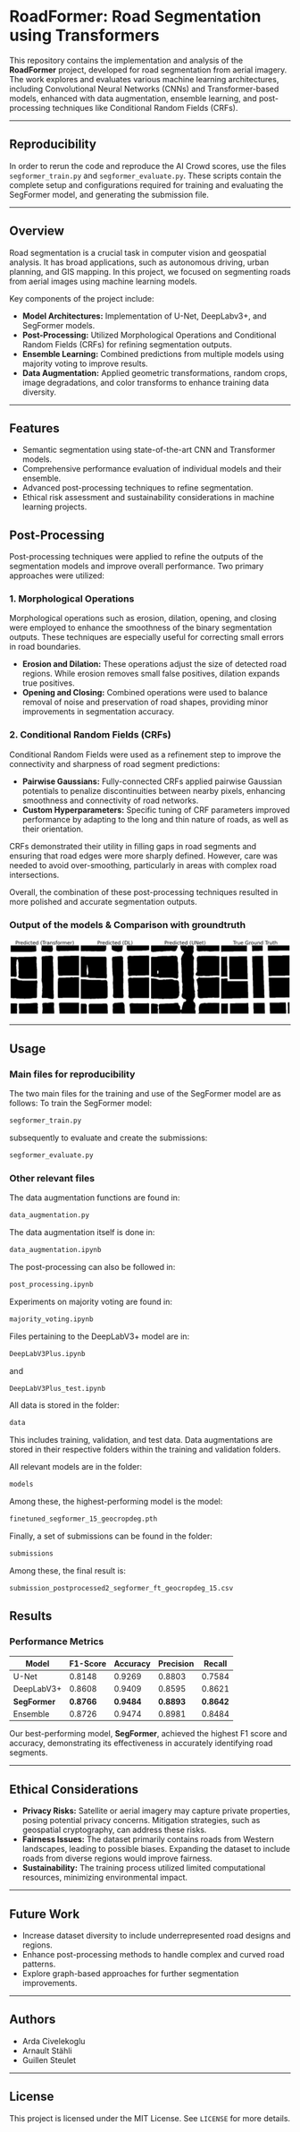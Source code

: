 # RoadFormer: Road Segmentation using Transformers

This repository contains the implementation and analysis of the **RoadFormer** project, developed for road segmentation from aerial imagery. The work explores and evaluates various machine learning architectures, including Convolutional Neural Networks (CNNs) and Transformer-based models, enhanced with data augmentation, ensemble learning, and post-processing techniques like Conditional Random Fields (CRFs).

---

## Reproducibility

In order to rerun the code and reproduce the AI Crowd scores, use the files `segformer_train.py` and `segformer_evaluate.py`. These scripts contain the complete setup and configurations required for training and evaluating the SegFormer model, and generating the submission file.

---

## Overview

Road segmentation is a crucial task in computer vision and geospatial analysis. It has broad applications, such as autonomous driving, urban planning, and GIS mapping. In this project, we focused on segmenting roads from aerial images using machine learning models.

Key components of the project include:
- **Model Architectures:** Implementation of U-Net, DeepLabv3+, and SegFormer models.
- **Post-Processing:** Utilized Morphological Operations and Conditional Random Fields (CRFs) for refining segmentation outputs.
- **Ensemble Learning:** Combined predictions from multiple models using majority voting to improve results.
- **Data Augmentation:** Applied geometric transformations, random crops, image degradations, and color transforms to enhance training data diversity.

---

## Features

- Semantic segmentation using state-of-the-art CNN and Transformer models.
- Comprehensive performance evaluation of individual models and their ensemble.
- Advanced post-processing techniques to refine segmentation.
- Ethical risk assessment and sustainability considerations in machine learning projects.

## Post-Processing

Post-processing techniques were applied to refine the outputs of the segmentation models and improve overall performance. Two primary approaches were utilized:

### 1. Morphological Operations

Morphological operations such as erosion, dilation, opening, and closing were employed to enhance the smoothness of the binary segmentation outputs. These techniques are especially useful for correcting small errors in road boundaries. 

- **Erosion and Dilation:** These operations adjust the size of detected road regions. While erosion removes small false positives, dilation expands true positives.
- **Opening and Closing:** Combined operations were used to balance removal of noise and preservation of road shapes, providing minor improvements in segmentation accuracy.

### 2. Conditional Random Fields (CRFs)

Conditional Random Fields were used as a refinement step to improve the connectivity and sharpness of road segment predictions:
- **Pairwise Gaussians:** Fully-connected CRFs applied pairwise Gaussian potentials to penalize discontinuities between nearby pixels, enhancing smoothness and connectivity of road networks.
- **Custom Hyperparameters:** Specific tuning of CRF parameters improved performance by adapting to the long and thin nature of roads, as well as their orientation.

CRFs demonstrated their utility in filling gaps in road segments and ensuring that road edges were more sharply defined. However, care was needed to avoid over-smoothing, particularly in areas with complex road intersections.

Overall, the combination of these post-processing techniques resulted in more polished and accurate segmentation outputs.

### Output of the models & Comparison with groundtruth

![Models Output and Groundtruth](data/val_1_example.png "Example of Segmentations")


---

## Usage

### Main files for reproducibility

The two main files for the training and use of the SegFormer model are as follows:
To train the SegFormer model:
```bash
segformer_train.py
```
subsequently to evaluate and create the submissions:
```bash
segformer_evaluate.py
```

### Other relevant files

The data augmentation functions are found in:
```bash
data_augmentation.py
```
The data augmentation itself is done in:
```bash
data_augmentation.ipynb
```

The post-processing can also be followed in:
```bash
post_processing.ipynb
```

Experiments on majority voting are found in:
```bash
majority_voting.ipynb
```

Files pertaining to the DeepLabV3+ model are in:
```bash
DeepLabV3Plus.ipynb
```
and
```bash
DeepLabV3Plus_test.ipynb
```

All data is stored in the folder:
```bash
data
```
This includes training, validation, and test data.
Data augmentations are stored in their respective folders within the training and validation folders.

All relevant models are in the folder:
```bash
models
```
Among these, the highest-performing model is the model:
```bash
finetuned_segformer_15_geocropdeg.pth
```

Finally, a set of submissions can be found in the folder:
```bash
submissions
```
Among these, the final result is:
```bash
submission_postprocessed2_segformer_ft_geocropdeg_15.csv
```

## Results

### Performance Metrics

| Model         | F1-Score | Accuracy | Precision | Recall  |
|---------------|----------|----------|-----------|---------|
| U-Net         | 0.8148   | 0.9269   | 0.8803    | 0.7584  |
| DeepLabV3+    | 0.8608   | 0.9409   | 0.8595    | 0.8621  |
| **SegFormer** | **0.8766** | **0.9484** | **0.8893** | **0.8642** |
| Ensemble      | 0.8726   | 0.9474   | 0.8981    | 0.8484  |

Our best-performing model, **SegFormer**, achieved the highest F1 score and accuracy, demonstrating its effectiveness in accurately identifying road segments.

---

## Ethical Considerations

- **Privacy Risks:** Satellite or aerial imagery may capture private properties, posing potential privacy concerns. Mitigation strategies, such as geospatial cryptography, can address these risks.
- **Fairness Issues:** The dataset primarily contains roads from Western landscapes, leading to possible biases. Expanding the dataset to include roads from diverse regions would improve fairness.
- **Sustainability:** The training process utilized limited computational resources, minimizing environmental impact.

---

## Future Work

- Increase dataset diversity to include underrepresented road designs and regions.
- Enhance post-processing methods to handle complex and curved road patterns.
- Explore graph-based approaches for further segmentation improvements.

---

## Authors

- Arda Civelekoglu
- Arnault Stähli
- Guillen Steulet

---

## License

This project is licensed under the MIT License. See `LICENSE` for more details.